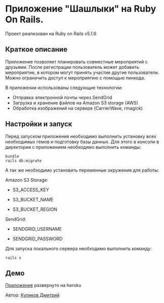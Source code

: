 # Приложение "Шашлыки" на Ruby On Rails.

Проект реализован на Ruby on Rails v5.1.6

## Краткое описание

Приложение позволяет планировать совместные мероприятий c друзьями. После регистрации пользователь может добавить мероприятие, в котором могут принять участие другие пользователи. Можно ограничить  доступ к мероприятию с помощью пинкода.

В приложении использованы следующие технологии:

 - Отправка электронной почты через SendGrid
 - Загрузка и хранение файлов на Amazon S3 storage (AWS)
 - Обработка изображений на сервере (CarrierWave, rmagick)

## Настройки и запуск
Перед запуском приложения необходимо выполнить установку всех необходимых гемов и подготовку базы данных. Для этого в консоли в директории с приложением необходимо выполнить команды:

    bundle
    rails db:migrate

А так же необходимо установить переменные окружения для работы:

Amazon S3 Storage:
    
 - S3_ACCESS_KEY
    
 - S3_BUCKET_NAME
    
 - S3_BUCKET_REGION


SendGrid:

 - SENDGRID_USERNAME
   
 - SENDGRID_PASSWORD

Для запуска локального сервера необходимо выполнить команду:

    rails s

## Демо
[Приложение](https://bbqdimaon.herokuapp.com/) развернуто на heroku

Автор:  [Куликов Дмитрий](https://github.com/Dimaon)
